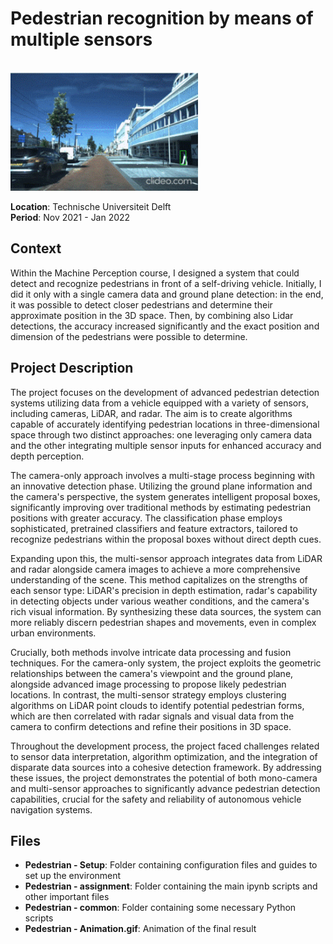 # Pedestrian recognition by means of multiple sensors

<br>
<img src="./Pedestrian%20-%20Animation.gif" width="300">  
<br>

**Location**: Technische Universiteit Delft  
**Period**: Nov 2021 - Jan 2022  

## Context
Within the Machine Perception course, I designed a system that could detect and recognize pedestrians in front of a self-driving vehicle. Initially, I did it only with a single camera data and ground plane detection: in the end, it was possible to detect closer pedestrians and determine their approximate position in the 3D space. Then, by combining also Lidar detections, the accuracy increased significantly and the exact position and dimension of the pedestrians were possible to determine.

## Project Description
The project focuses on the development of advanced pedestrian detection systems utilizing data from a vehicle equipped with a variety of sensors, including cameras, LiDAR, and radar. The aim is to create algorithms capable of accurately identifying pedestrian locations in three-dimensional space through two distinct approaches: one leveraging only camera data and the other integrating multiple sensor inputs for enhanced accuracy and depth perception.

The camera-only approach involves a multi-stage process beginning with an innovative detection phase. Utilizing the ground plane information and the camera's perspective, the system generates intelligent proposal boxes, significantly improving over traditional methods by estimating pedestrian positions with greater accuracy. The classification phase employs sophisticated, pretrained classifiers and feature extractors, tailored to recognize pedestrians within the proposal boxes without direct depth cues.

Expanding upon this, the multi-sensor approach integrates data from LiDAR and radar alongside camera images to achieve a more comprehensive understanding of the scene. This method capitalizes on the strengths of each sensor type: LiDAR's precision in depth estimation, radar's capability in detecting objects under various weather conditions, and the camera's rich visual information. By synthesizing these data sources, the system can more reliably discern pedestrian shapes and movements, even in complex urban environments.

Crucially, both methods involve intricate data processing and fusion techniques. For the camera-only system, the project exploits the geometric relationships between the camera's viewpoint and the ground plane, alongside advanced image processing to propose likely pedestrian locations. In contrast, the multi-sensor strategy employs clustering algorithms on LiDAR point clouds to identify potential pedestrian forms, which are then correlated with radar signals and visual data from the camera to confirm detections and refine their positions in 3D space.

Throughout the development process, the project faced challenges related to sensor data interpretation, algorithm optimization, and the integration of disparate data sources into a cohesive detection framework. By addressing these issues, the project demonstrates the potential of both mono-camera and multi-sensor approaches to significantly advance pedestrian detection capabilities, crucial for the safety and reliability of autonomous vehicle navigation systems.

## Files
- **Pedestrian - Setup**: Folder containing configuration files and guides to set up the environment 
- **Pedestrian - assignment**: Folder containing the main ipynb scripts and other important files 
- **Pedestrian - common**: Folder containing some necessary Python scripts
- **Pedestrian - Animation.gif**: Animation of the final result
